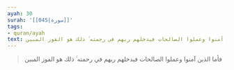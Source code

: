 ```yaml
---
ayah: 30
surah: '[[045|سورة]]'
tags:
- quran/ayah
text: فأما الذين آمنوا وعملوا الصالحات فيدخلهم ربهم في رحمته ۚ ذلك هو الفوز المبين
---
```

> فأما الذين آمنوا وعملوا الصالحات فيدخلهم ربهم في رحمته ۚ ذلك هو الفوز المبين
